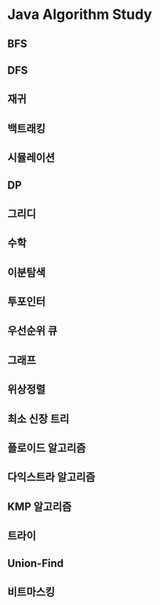 # Java Algorithm Study

## BFS
## DFS
## 재귀
## 백트래킹
## 시뮬레이션
## DP
## 그리디
## 수학
## 이분탐색
## 투포인터
## 우선순위 큐
## 그래프
## 위상정렬
## 최소 신장 트리
## 플로이드 알고리즘
## 다익스트라 알고리즘
## KMP 알고리즘
## 트라이
## Union-Find
## 비트마스킹
